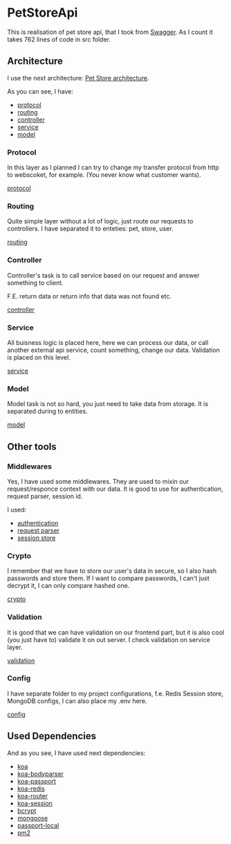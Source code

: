 # PetStoreApi

This is realisation of pet store api, that I took from [Swagger](https://petstore.swagger.io/#/).
As I count it takes 762 lines of code in src folder.

## Architecture

I use the next architecture: [Pet Store architecture](https://drive.google.com/file/d/1uiW2fsUbbqi_SORwrSjL5gSxe12HEBKC/view?usp=sharing).

As you can see, I have: 
- [protocol](#protocol)
- [routing](#routing)
- [controller](#controller)
- [service](#service)
- [model](#model)

### Protocol 

In this layer as I planned I can try to change my transfer protocol from http to webscoket, for example. (You never know what customer wants).

[protocol](https://github.com/KHYehor/PetStoreApi/tree/master/src/protocol)

### Routing

Quite simple layer without a lot of logic, just route our requests to controllers. I have separated it to enteties: pet, store, user.

[routing](https://github.com/KHYehor/PetStoreApi/tree/master/src/routing)

### Controller

Controller's task is to call service based on our request and answer something to client.

F.E. return data or return info that data was not found etc.

[controller](https://github.com/KHYehor/PetStoreApi/tree/master/src/controllers)

### Service

All buisness logic is placed here, here we can process our data, or call another external api service, count something, change our data. Validation is placed on this level.

[service](https://github.com/KHYehor/PetStoreApi/tree/master/src/services)

### Model

Model task is not so hard, you just need to take data from storage. It is separated during to entities.

[model](https://github.com/KHYehor/PetStoreApi/tree/master/src/models)

## Other tools

### Middlewares

Yes, I have used some middlewares. They are used to mixin our request/responce context with our data. It is good to use for authentication, request parser, session id.

I used:

- [authentication](https://github.com/KHYehor/PetStoreApi/tree/master/src/authentication)
- [request parser](https://github.com/KHYehor/PetStoreApi/blob/master/src/index.js)
- [session store](https://github.com/KHYehor/PetStoreApi/blob/master/src/index.js)

### Crypto

I remember that we have to store our user's data in secure, so I also hash passwords and store them. If I want to compare passwords, I can't just decrypt it, I can only compare hashed one.

[crypto](https://github.com/KHYehor/PetStoreApi/blob/master/src/tools/crypto.js)

### Validation

It is good that we can have validation on our frontend part, but it is also cool (you just have to) validate it on out server. I check validation on service layer.

[validation](https://github.com/KHYehor/PetStoreApi/tree/master/src/validation)

### Config

I have separate folder to my project configurations, f.e. Redis Session store, MongoDB configs, I can also place my .env here.

[config](https://github.com/KHYehor/PetStoreApi/tree/master/src/configs)

## Used Dependencies

And as you see, I have used next dependencies:

- [koa](https://www.npmjs.com/package/koa)
- [koa-bodyparser](https://www.npmjs.com/package/koa-bodyparser)
- [koa-passport](https://www.npmjs.com/package/koa-passport)
- [koa-redis](https://www.npmjs.com/package/koa-redis)
- [koa-router](https://www.npmjs.com/package/koa-router)
- [koa-session](https://www.npmjs.com/package/koa-session)
- [bcrypt](https://www.npmjs.com/package/bcrypt)
- [mongoose](https://www.npmjs.com/package/mongoose)
- [passport-local](https://www.npmjs.com/package/passport-local)
- [pm2](https://www.npmjs.com/package/pm2)
